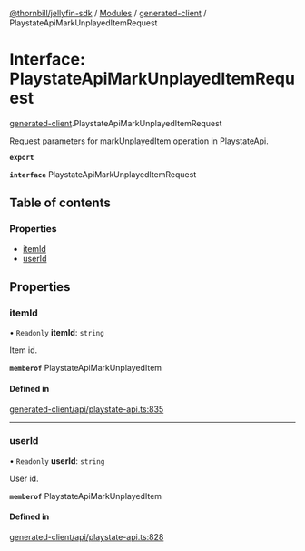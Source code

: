 [@thornbill/jellyfin-sdk](../README.md) / [Modules](../modules.md) / [generated-client](../modules/generated_client.md) / PlaystateApiMarkUnplayedItemRequest

# Interface: PlaystateApiMarkUnplayedItemRequest

[generated-client](../modules/generated_client.md).PlaystateApiMarkUnplayedItemRequest

Request parameters for markUnplayedItem operation in PlaystateApi.

**`export`**

**`interface`** PlaystateApiMarkUnplayedItemRequest

## Table of contents

### Properties

- [itemId](generated_client.PlaystateApiMarkUnplayedItemRequest.md#itemid)
- [userId](generated_client.PlaystateApiMarkUnplayedItemRequest.md#userid)

## Properties

### itemId

• `Readonly` **itemId**: `string`

Item id.

**`memberof`** PlaystateApiMarkUnplayedItem

#### Defined in

[generated-client/api/playstate-api.ts:835](https://github.com/jellyfin/jellyfin-sdk-typescript/blob/7402732/src/generated-client/api/playstate-api.ts#L835)

___

### userId

• `Readonly` **userId**: `string`

User id.

**`memberof`** PlaystateApiMarkUnplayedItem

#### Defined in

[generated-client/api/playstate-api.ts:828](https://github.com/jellyfin/jellyfin-sdk-typescript/blob/7402732/src/generated-client/api/playstate-api.ts#L828)
